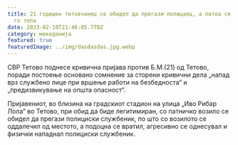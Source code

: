 ```yaml
---
title: 21 годишен тетовчанец се обидел да прегази полицаец, а потоа се вратил да
  го тепа
date: 2023-02-10T21:46:05.778Z
category: македонија
featured: true
featuredImage: ../img/dasdasdas.jpg.webp
---
```


<!--StartFragment-->

СВР Тетово поднесе кривична пријава против Б.М.(21) од Тетово, поради постоење основано сомнение за сторени кривични дела „напад врз службено лице при вршење работи на безбедноста“ и „предизвикување на општа опасност“.

Пријавениот, во близина на градскиот стадион на улица „Иво Рибар Лола“ во Тетово, при обид да биде легитимиран, со патничко возило се обидел да прегази полициски службеник, по што со возилото се оддалечил од местото, а подоцна се вратил, агресивно се однесувал и физички нападнал полициски службеник.

<!--EndFragment-->
